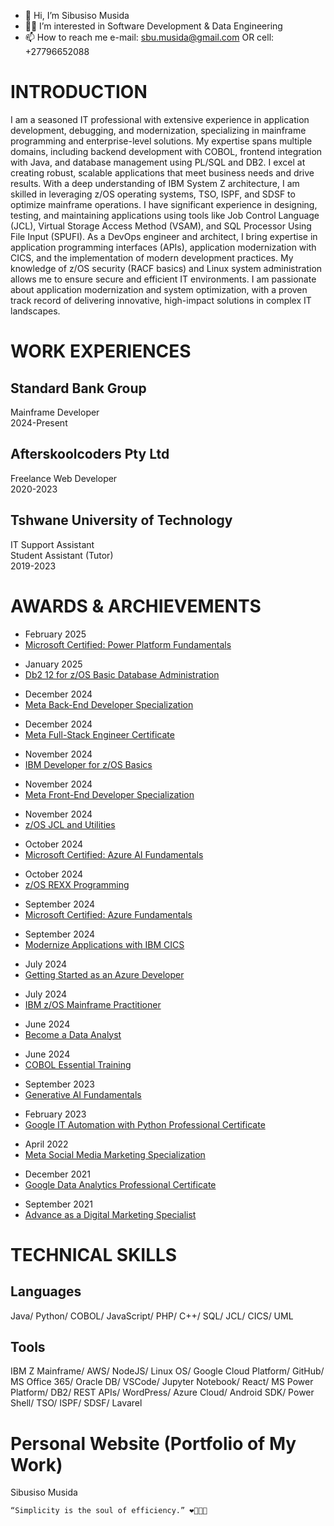 - 👋 Hi, I’m Sibusiso Musida
- 👨‍💻 I’m interested in Software Development & Data Engineering
- 📫 How to reach me e-mail: sbu.musida@gmail.com OR cell: +27796652088

# INTRODUCTION
I am a seasoned IT professional with extensive experience in application development, debugging, and modernization, specializing in mainframe programming and enterprise-level solutions. My expertise spans multiple domains, including backend development with COBOL, frontend integration with Java, and database management using PL/SQL and DB2. I excel at creating robust, scalable applications that meet business needs and drive results.
With a deep understanding of IBM System Z architecture, I am skilled in leveraging z/OS operating systems, TSO, ISPF, and SDSF to optimize mainframe operations. I have significant experience in designing, testing, and maintaining applications using tools like Job Control Language (JCL), Virtual Storage Access Method (VSAM), and SQL Processor Using File Input (SPUFI).
As a DevOps engineer and architect, I bring expertise in application programming interfaces (APIs), application modernization with CICS, and the implementation of modern development practices. My knowledge of z/OS security (RACF basics) and Linux system administration allows me to ensure secure and efficient IT environments.
I am passionate about application modernization and system optimization, with a proven track record of delivering innovative, high-impact solutions in complex IT landscapes.

# WORK EXPERIENCES
## Standard Bank Group
Mainframe Developer <br>
2024-Present
## Afterskoolcoders Pty Ltd
Freelance Web Developer </br>
2020-2023
## Tshwane University of Technology
IT Support Assistant  </br>
Student Assistant (Tutor)  </br>
2019-2023 

# AWARDS & ARCHIEVEMENTS
<div class="award section second" id="achievements">
	<div class="container">
	       <ul class="award-list list-flat">
                  <li>February 2025</li>
                  <li><a href="https://learn.microsoft.com/api/credentials/share/en-us/MusidaSibusiso/30FB019BCB7321EC?sharingId" target="_blank">Microsoft Certified: Power Platform Fundamentals</a></li>
               </ul>
               <ul class="award-list list-flat">
                  <li>January 2025</li>
                  <li><a href="https://www.credly.com/badges/7d24fa04-52aa-47a2-ad17-8b2ae5c010f2/linked_in_profile" target="_blank">Db2 12 for z/OS Basic Database Administration</a></li>
               </ul>
               <ul class="award-list list-flat">
                  <li>December 2024</li>
                  <li><a href="https://www.coursera.org/account/accomplishments/specialization/LAVOXIAKZIYZ" target="_blank">Meta Back-End Developer Specialization</a></li>
               </ul>
               <ul class="award-list list-flat">
                  <li>December 2024</li>
                  <li><a href="https://www.credly.com/badges/ba0d3ad1-2f9e-4135-8061-13dc583a0f38/linked_in_profile" target="_blank">Meta Full-Stack Engineer Certificate</a></li>
               </ul>
               <ul class="award-list list-flat">
                  <li>November 2024</li>
                  <li><a href="https://www.credly.com/badges/f56d5b56-86a4-4e3a-b3bd-8a43408e393f/linked_in_profile" target="_blank">IBM Developer for z/OS Basics</a></li>
               </ul>
               <ul class="award-list list-flat">
                  <li>November 2024</li>
                  <li><a href="https://www.coursera.org/account/accomplishments/specialization/JJ6ASGMR7B6U" target="_blank">Meta Front-End Developer Specialization</a></li>
               </ul>
               <ul class="award-list list-flat">
                  <li>November 2024</li>
                  <li><a href="https://www.credly.com/badges/eace4f50-8d1c-4d31-ace3-728c5deaad90/linked_in_profile" target="_blank">z/OS JCL and Utilities</a></li>
               </ul>
               <ul class="award-list list-flat">
                  <li>October 2024</li>
                  <li><a href="https://learn.microsoft.com/api/credentials/share/en-us/MusidaSibusiso/BE914379BE8DEE83?sharingId" target="_blank">Microsoft Certified: Azure AI Fundamentals</a></li>
               </ul>
               <ul class="award-list list-flat">
                  <li>October 2024</li>
                  <li><a href="https://www.credly.com/badges/cfe006cd-2507-44e5-85be-33d5c8938627/linked_in_profile" target="_blank">z/OS REXX Programming</a></li>
               </ul>
               <ul class="award-list list-flat">
                  <li>September 2024</li>
                  <li><a href="https://learn.microsoft.com/api/credentials/share/en-us/MusidaSibusiso/7052FBF90C2549A8?sharingId" target="_blank">Microsoft Certified: Azure Fundamentals</a></li>
               </ul>
               <ul class="award-list list-flat">
                  <li>September 2024</li>
                  <li><a href="https://learn.microsoft.com/api/credentials/share/en-us/MusidaSibusiso/7052FBF90C2549A8?sharingId" target="_blank">Modernize Applications with IBM CICS</a></li>
               </ul>
               <ul class="award-list list-flat">
                  <li>July 2024</li>
                  <li><a href="https://www.linkedin.com/learning/certificates/fdea9d4489f161fccb5a2ca9e3a4026599a691f57664b62bb6277405642e2d32" target="_blank">Getting Started as an Azure Developer</a></li>
               </ul>
               <ul class="award-list list-flat">
                  <li>July 2024</li>
                  <li><a href="https://www.credly.com/badges/a004db30-fe48-4eaa-8705-56d25ffe7e86/linked_in_profile" target="_blank">IBM z/OS Mainframe Practitioner</a></li>
               </ul>
               <ul class="award-list list-flat">
                  <li>June 2024</li>
                  <li><a href="https://www.linkedin.com/learning/certificates/cfd94bd7f333a09ca06ff8ef0094e2a2bfca9fc04473b3ef9d8ef0075c6db16f" target="_blank">Become a Data Analyst</a></li>
               </ul>
               <ul class="award-list list-flat">
                  <li>June 2024</li>
                  <li><a href="https://www.linkedin.com/learning/certificates/8308e0d917898b8ea00c5eb9b0594bb281506e7b9784d5d8011503d2ed2a177c" target="_blank">COBOL Essential Training</a></li>
               </ul>
               <ul class="award-list list-flat">
                  <li>September 2023</li>
                  <li><a href="https://www.cloudskillsboost.google/public_profiles/1284facb-3a1a-4981-9b43-90ed39f97bdc/badges/5185092" target="_blank">Generative AI Fundamentals</a></li>
               </ul>
               <ul class="award-list list-flat">
                  <li>February 2023</li>
                  <li><a href="https://www.coursera.org/account/accomplishments/professional-cert/M24FNNUDMY7R" target="_blank">Google IT Automation with Python Professional Certificate</a></li>
               </ul>
               <ul class="award-list list-flat">
                  <li>April 2022</li>
                  <li><a href="https://www.coursera.org/account/accomplishments/specialization/7P2JWZYJYYCW" target="_blank">Meta Social Media Marketing Specialization</a></li>
               </ul>
               <ul class="award-list list-flat">
                  <li>December 2021</li>
                  <li><a href="https://www.coursera.org/account/accomplishments/professional-cert/RCK9K8S6T7W3" target="_blank">Google Data Analytics Professional Certificate</a></li>
               </ul>
               <ul class="award-list list-flat">
                  <li>September 2021</li>
                  <li><a href="https://www.linkedin.com/learning/certificates/dd4d99fb128eb325f9fabc60fe49ac02aee0fcaba3de767916ff1b325e4a0424" target="_blank"> Advance as a Digital Marketing Specialist</a></li>
               </ul>
	    </div>
	</div>

# TECHNICAL SKILLS
## Languages
Java/ Python/ COBOL/ JavaScript/ PHP/ C++/ SQL/ JCL/ CICS/ UML

## Tools
IBM Z Mainframe/ AWS/ NodeJS/ Linux OS/ Google Cloud Platform/ GitHub/ MS Office 365/ Oracle DB/ VSCode/ Jupyter Notebook/ React/ MS Power Platform/ DB2/ REST APIs/ WordPress/ Azure Cloud/ Android SDK/ Power Shell/ TSO/ ISPF/ SDSF/ Lavarel

# Personal Website (Portfolio of My Work)
<a href="https://sbu-musida.github.io/" target="_blank" style="text-decoration:none">Sibusiso Musida</a>


```
“Simplicity is the soul of efficiency.” ❤️‍🔥👨‍💻
```




